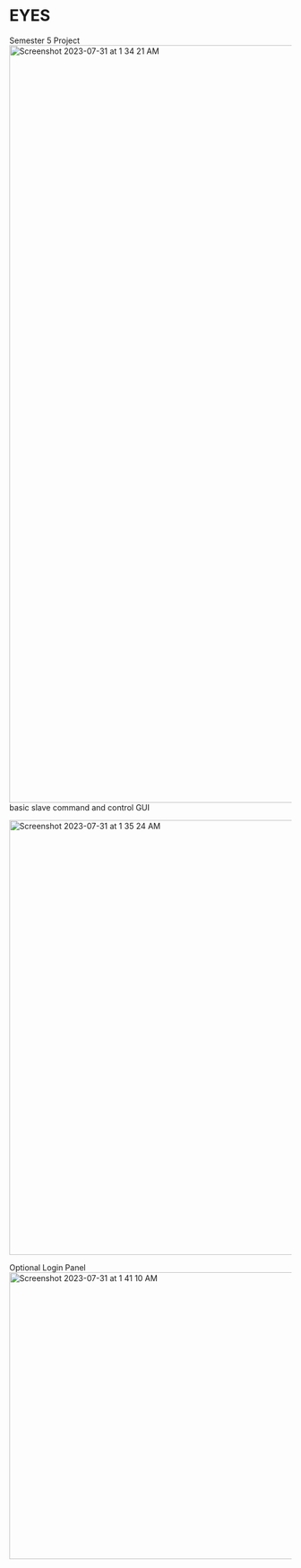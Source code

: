 # EYES
Semester 5 Project
<img width="1352" alt="Screenshot 2023-07-31 at 1 34 21 AM" src="https://github.com/anshooool/EYES/assets/140979513/ee46c3c8-fa30-4495-bc91-0d72f0c746b8">
basic slave command and control GUI

<img width="776" alt="Screenshot 2023-07-31 at 1 35 24 AM" src="https://github.com/anshooool/EYES/assets/140979513/d9eb99b4-80c7-4955-adf5-4a5a06d6ad76">


Optional Login Panel <img width="512" alt="Screenshot 2023-07-31 at 1 41 10 AM" src="https://github.com/anshooool/EYES/assets/140979513/22f4dbf0-9e95-48b0-9430-d6edb5f61d3b">
